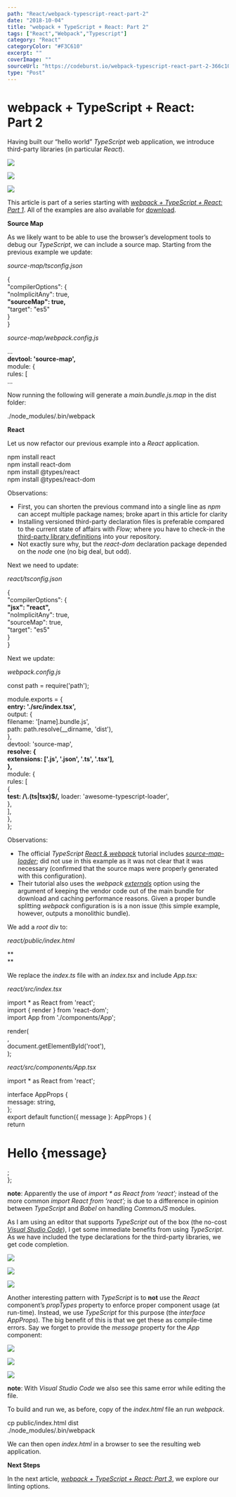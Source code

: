 ```yaml
---
path: "React/webpack-typescript-react-part-2"
date: "2018-10-04"
title: "webpack + TypeScript + React: Part 2"
tags: ["React","Webpack","Typescript"]
category: "React"
categoryColor: "#F3C610"
excerpt: ""
coverImage: ""
sourceUrl: "https://codeburst.io/webpack-typescript-react-part-2-366c102a760b"
type: "Post"
---
```


webpack + TypeScript + React: Part 2
====================================

Having built our “hello world” _TypeScript_ web application, we introduce third-party libraries (in particular _React_).

![](https://cdn-images-1.medium.com/freeze/max/30/1*KtC8Txt4_xtBxCMavLz68w.jpeg?q=20)

![](https://cdn-images-1.medium.com/max/800/1*KtC8Txt4_xtBxCMavLz68w.jpeg)

![](https://cdn-images-1.medium.com/max/800/1*KtC8Txt4_xtBxCMavLz68w.jpeg)

This article is part of a series starting with [_webpack + TypeScript + React: Part 1_](https://codeburst.io/webpack-typescript-react-part-1-dc154e250f23). All of the examples are also available for [download](https://github.com/larkintuckerllc/webpack-typescript-patterns).

**Source Map**

As we likely want to be able to use the browser’s development tools to debug our _TypeScript_, we can include a source map. Starting from the previous example we update:

_source-map/tsconfig.json_

{  
    "compilerOptions": {  
        "noImplicitAny": true,  
 **"sourceMap": true,**  
        "target": "es5"  
    }  
}

_source-map/webpack.config.js_

...    
**devtool: 'source-map',**   
module: {  
    rules: \[  
...

Now running the following will generate a _main.bundle.js.map_ in the dist folder:

./node\_modules/.bin/webpack

**React**

Let us now refactor our previous example into a _React_ application.

npm install react  
npm install react-dom  
npm install @types/react  
npm install @types/react-dom

Observations:

*   First, you can shorten the previous command into a single line as _npm_ can accept multiple package names; broke apart in this article for clarity
*   Installing versioned third-party declaration files is preferable compared to the current state of affairs with _Flow;_ where you have to check-in the [third-party library definitions](https://github.com/flowtype/flow-typed/blob/master/README.md) into your repository.
*   Not exactly sure why, but the _react-dom_ declaration package depended on the _node_ one (no big deal, but odd).

Next we need to update:

_react/tsconfig.json_

{  
    "compilerOptions": {  
 **"jsx": "react",**  
        "noImplicitAny": true,  
        "sourceMap": true,  
        "target": "es5"  
    }  
}

Next we update:

_webpack.config.js_

const path = require('path');

module.exports = {  
 **entry: './src/index.tsx',**  
    output: {  
        filename: '\[name\].bundle.js',  
        path: path.resolve(\_\_dirname, 'dist'),  
    },  
    devtool: 'source-map',  
 **resolve: {  
        extensions: \['.js', '.json', '.ts', '.tsx'\],  
    },**  
    module: {  
        rules: \[  
            {  
 **test: /\\.(ts|tsx)$/,**                loader: 'awesome-typescript-loader',  
            },  
        \],  
    },  
};

Observations:

*   The official _TypeScript_ [_React & webpack_](https://www.typescriptlang.org/docs/handbook/react-&-webpack.html) tutorial includes [_source-map-loader_](https://www.npmjs.com/package/source-map-loader); did not use in this example as it was not clear that it was necessary (confirmed that the source maps were properly generated with this configuration).
*   Their tutorial also uses the _webpack_ [_externals_](https://webpack.js.org/configuration/externals/) option using the argument of keeping the vendor code out of the main bundle for download and caching performance reasons. Given a proper bundle splitting _webpack_ configuration is is a non issue (this simple example, however, outputs a monolithic bundle).

We add a _root_ div to:

_react/public/index.html_

<!doctype html>  
<html lang="en">  
  <head>  
    <meta charset="utf-8">  
    <meta name="viewport" content="width=device-width, initial-scale=1">  
    <title>webpack TypeScript Patterns</title>  
  </head>  
  <body>  
 **<div id="root"></div>** <script src="main.bundle.js"></script>  
  </body>  
</html>

We replace the _index.ts_ file with an _index.tsx_ and include _App.tsx:_

_react/src/index.tsx_

import \* as React from 'react';  
import { render } from 'react-dom';  
import App from './components/App';

render(  
    <App message="World" />,  
    document.getElementById('root'),  
);

_react/src/components/App.tsx_

import \* as React from 'react';

interface AppProps {  
    message: string,  
};  
export default function({ message }: AppProps ) {  
    return <h1>Hello {message}</h1>;  
};

**note**: Apparently the use of _import \* as React from ‘react’;_ instead of the more common _import React from ‘react’;_ is due to a difference in opinion between _TypeScript_ and _Babel_ on handling _CommonJS_ modules.

As I am using an editor that supports _TypeScript_ out of the box (the no-cost [_Visual Studio Code_](https://code.visualstudio.com/)), I get some immediate benefits from using _TypeScript_. As we have included the type declarations for the third-party libraries, we get code completion.

![](https://cdn-images-1.medium.com/freeze/max/30/1*TT52Y-3mm_91fyZMLEbsgg.png?q=20)

![](https://cdn-images-1.medium.com/max/800/1*TT52Y-3mm_91fyZMLEbsgg.png)

![](https://cdn-images-1.medium.com/max/800/1*TT52Y-3mm_91fyZMLEbsgg.png)

Another interesting pattern with _TypeScript_ is to **not** use the _React_ component’s _propTypes_ property to enforce proper component usage (at run-time). Instead, we use _TypeScript_ for this purpose (the _interface AppProps_). The big benefit of this is that we get these as compile-time errors. Say we forget to provide the _message_ property for the _App_ component:

![](https://cdn-images-1.medium.com/freeze/max/30/1*t2VDddx7HSL2N98_fe8KBQ.png?q=20)

![](https://cdn-images-1.medium.com/max/800/1*t2VDddx7HSL2N98_fe8KBQ.png)

![](https://cdn-images-1.medium.com/max/800/1*t2VDddx7HSL2N98_fe8KBQ.png)

**note**: With _Visual Studio Code_ we also see this same error while editing the file.

To build and run we, as before, copy of the _index.html_ file an run _webpack_.

cp public/index.html dist  
./node\_modules/.bin/webpack

We can then open _index.html_ in a browser to see the resulting web application.

**Next Steps**

In the next article, [_webpack + TypeScript + React: Part 3_](https://medium.com/@johntucker_48673/webpack-typescript-react-part-3-82ce3000d25e), we explore our linting options.